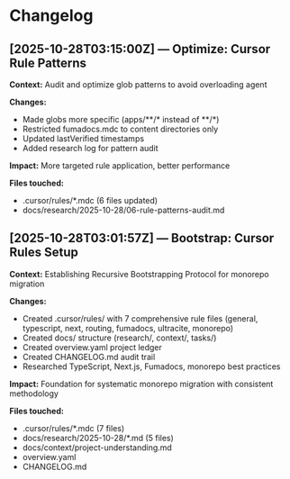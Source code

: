 # Changelog

## [2025-10-28T03:15:00Z] — Optimize: Cursor Rule Patterns

**Context:** Audit and optimize glob patterns to avoid overloading agent

**Changes:**
- Made globs more specific (apps/**/* instead of **/*)
- Restricted fumadocs.mdc to content directories only
- Updated lastVerified timestamps
- Added research log for pattern audit

**Impact:** More targeted rule application, better performance

**Files touched:**
- .cursor/rules/*.mdc (6 files updated)
- docs/research/2025-10-28/06-rule-patterns-audit.md

## [2025-10-28T03:01:57Z] — Bootstrap: Cursor Rules Setup

**Context:** Establishing Recursive Bootstrapping Protocol for monorepo migration

**Changes:**
- Created .cursor/rules/ with 7 comprehensive rule files (general, typescript, next, routing, fumadocs, ultracite, monorepo)
- Created docs/ structure (research/, context/, tasks/)
- Created overview.yaml project ledger
- Created CHANGELOG.md audit trail
- Researched TypeScript, Next.js, Fumadocs, monorepo best practices

**Impact:** Foundation for systematic monorepo migration with consistent methodology

**Files touched:**
- .cursor/rules/*.mdc (7 files)
- docs/research/2025-10-28/*.md (5 files)
- docs/context/project-understanding.md
- overview.yaml
- CHANGELOG.md

